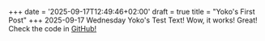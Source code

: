+++
date = '2025-09-17T12:49:46+02:00'
draft = true
title = "Yoko's First Post"
+++
2025-09-17 Wednesday
Yoko's Test Text! Wow, it works! Great!
Check the code in [GitHub!](https://github.com/kizuyoko/hugo-demo/)
